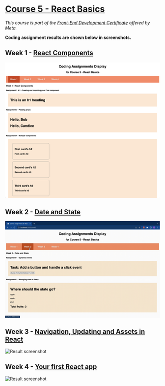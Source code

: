 # [Course 5 - React Basics](https://www.coursera.org/learn/react-basics/)

_This course is part of the [Front-End Development Certificate](https://www.coursera.org/professional-certificates/meta-front-end-developer) offered by Meta._

**Coding assignment results are shown below in screenshots.**

## Week 1 - [React Components]()

![Result screenshot](./screenshots/week1.png)

## Week 2 - [Date and State]()

![Result screenshot](./screenshots/week2.gif)

## Week 3 - [Navigation, Updating and Assets in React]()

![Result screenshot](./screenshots/week3.gif)

## Week 4 - [Your first React app]()

![Result screenshot](./screenshots/week4.gif)

